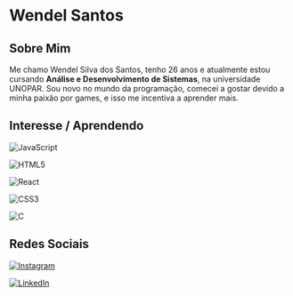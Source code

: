 # Wendel Santos

## Sobre Mim
Me chamo Wendel Silva dos Santos, tenho 26 anos e atualmente estou cursando **Análise e Desenvolvimento de Sistemas**, na universidade UNOPAR. Sou novo no mundo da programação, comecei a gostar devido a minha paixão por games, e isso me incentiva a aprender mais. 

## Interesse / Aprendendo

![JavaScript](https://img.shields.io/badge/JavaScript-000?style=for-the-badge&logo=javascript)

![HTML5](https://img.shields.io/badge/HTML5-000?style=for-the-badge&logo=html5)

![React](https://img.shields.io/badge/React-000?style=for-the-badge&logo=react)

![CSS3](https://img.shields.io/badge/CSS3-000?style=for-the-badge&logo=css3&logoColor=264CE4)

![C](https://img.shields.io/badge/C-000?style=for-the-badge&logo=c)


## Redes Sociais

[![Instagram](https://img.shields.io/badge/Instagram-000?style=for-the-badge&logo=instagram)](https://www.instagram.com/dellfps/)

[![LinkedIn](https://img.shields.io/badge/LinkedIn-000?style=for-the-badge&logo=linkedin&logoColor=0E76A8)](https://www.linkedin.com/in/wendel-santos-0b7a2a130//)
